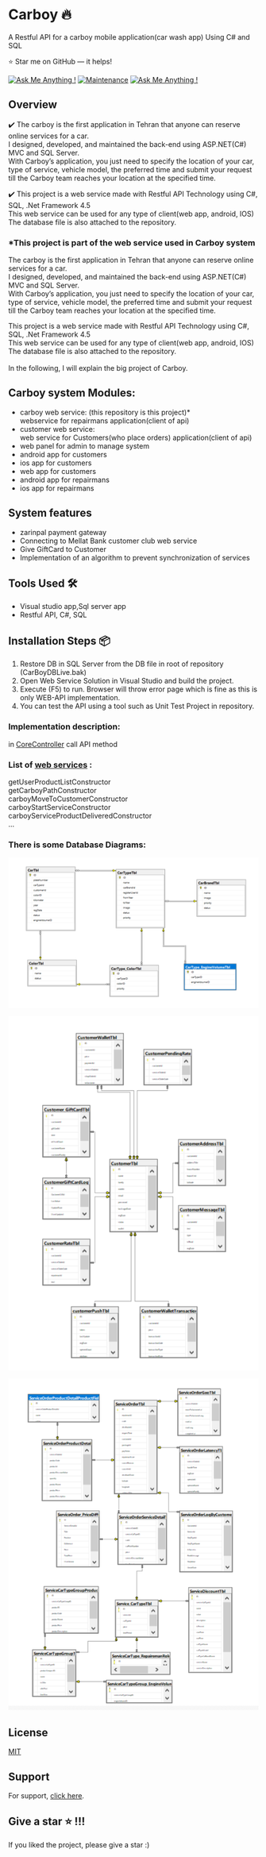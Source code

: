 # Carboy 🔥
A Restful API for a carboy mobile application(car wash app) Using C# and SQL

:star: Star me on GitHub — it helps!

[![Ask Me Anything !](https://img.shields.io/badge/ask%20me-linkedin-1abc9c.svg)](https://www.linkedin.com/in/SoheilaSadeghian/)
[![Maintenance](https://img.shields.io/badge/maintained-yes-green.svg)](https://github.com/SoheilaSadeghian/SoheilaSadeghian.github.io)
[![Ask Me Anything !](https://img.shields.io/badge/production%20year-2019-1abc9c.svg)]()

## Overview
✔️  The carboy is the first application in Tehran that anyone can reserve online services for a car.\
    I designed, developed, and maintained the back-end using ASP.NET(C#) MVC and SQL Server.\
    With Carboy’s application, you just need to specify the location of your car, type of service, vehicle model, the preferred time and submit your request till the Carboy team reaches your location at the specified time.

✔️ This project is a web service made with Restful API Technology using C#, SQL, .Net Framework 4.5\
    This web service can be used for any type of client(web app, android, IOS)\
    The database file is also attached to the repository.

 ### *This project is part of the web service used in Carboy system

The carboy is the first application in Tehran that anyone can reserve online services for a car.\
I designed, developed, and maintained the back-end using ASP.NET(C#) MVC and SQL Server.\
With Carboy’s application, you just need to specify the location of your car, type of service, vehicle model, the preferred time and submit your request till the Carboy team reaches your location at the specified time.

This project is a web service made with Restful API Technology using C#, SQL, .Net Framework 4.5\
This web service can be used for any type of client(web app, android, IOS)\
The database file is also attached to the repository.\
<br>
In the following, I will explain the big project of Carboy.

## Carboy system Modules:
* carboy web service: (this repository is this project)*\
webservice for repairmans application(client of api)
* customer web service:\
web service for Customers(who place orders) application(client of api) 
* web panel for admin to manage system
* android app for customers
* ios app for customers
* web app for customers
* android app for repairmans
* ios app for repairmans

## System features
* zarinpal payment gateway 
* Connecting to Mellat Bank customer club web service
* Give GiftCard to Customer
* Implementation of an algorithm to prevent synchronization of services

## Tools Used 🛠️
*  Visual studio app,Sql server app
*  Restful API, C#, SQL

## Installation Steps 📦 
1. Restore DB in SQL Server from the DB file in root of repository (CarBoyDBLive.bak)<br/>
2. Open Web Service Solution in Visual Studio and build the project.<br/>
3. Execute (F5) to run. Browser will throw error page which is fine as this is only WEB-API implementation.<br/>
4. You can test the API using a tool such as Unit Test Project in repository.

### Implementation description:
 in [CoreController](https://github.com/soheilasadeghian/Carboy/blob/main/CarboyWebService/Controllers/CoreController.cs) call API method

### List of [web services](https://github.com/soheilasadeghian/Carboy/blob/main/CarboyWebService/Engine.cs) :
 getUserProductListConstructor\
 getCarboyPathConstructor\
 carboyMoveToCustomerConstructor\
 carboyStartServiceConstructor\
 carboyServiceProductDeliveredConstructor\
 ...

### There is some Database Diagrams:
![alt text](https://github.com/soheilasadeghian/Carboy/blob/main/DBDiagrams/CarDiagram.PNG)

![alt text](https://github.com/soheilasadeghian/Carboy/blob/main/DBDiagrams/CustomerDiagram.PNG)

![alt text](https://github.com/soheilasadeghian/Carboy/blob/main/DBDiagrams/ServiceDiagram.PNG)

## License
[MIT](https://github.com/soheilasadeghian/Carboy/blob/main/LICENSE)

## Support
For support, [click here](https://github.com/soheilasadeghian).

## Give a star ⭐️ !!!
If you liked the project, please give a star :)



